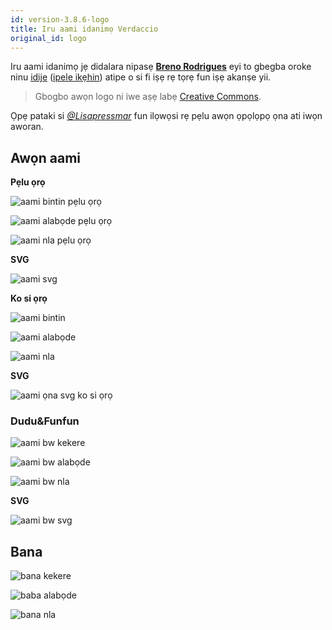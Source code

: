 ```yaml
---
id: version-3.8.6-logo
title: Iru aami idanimọ Verdaccio
original_id: logo
---
```


Iru aami idanimọ jẹ didalara nipasẹ **[Breno Rodrigues](https://github.com/rodriguesbreno)** eyi to gbegba oroke ninu [idije](https://github.com/verdaccio/verdaccio/issues/237) ([ipele ikẹhin](https://github.com/verdaccio/verdaccio/issues/328)) atipe o si fi iṣẹ rẹ tọrẹ fun iṣẹ akanṣe yii.

> Gbogbo awọn logo ni iwe aṣẹ labẹ [Creative Commons](https://github.com/verdaccio/verdaccio/blob/master/LICENSE-docs).

Ọpẹ pataki si *[@Lisapressmar](https://github.com/Lisapressmar)* fun ilọwọsi rẹ pẹlu awọn ọpọlọpọ ọna ati iwọn aworan.

## Awọn aami

**Pẹlu ọrọ**

![aami bintin pẹlu ọrọ](/img/logo/symbol/png/logo-small-header-bottom.png)

![aami alabọde pẹlu ọrọ](/img/logo/symbol/png/logo-small-header-bottom@2x.png)

![aami nla pẹlu ọrọ](/img/logo/symbol/png/logo-small-header-bottom@3x.png)

**SVG**

![aami svg](/img/logo/symbol/svg/logo-small-header-bottom.svg)

**Ko si ọrọ**

![aami bintin](/img/logo/symbol/png/verdaccio-tiny.png)

![aami alabọde](/img/logo/symbol/png/verdaccio-tiny@2x.png)

![aami nla](/img/logo/symbol/png/verdaccio-tiny@3x.png)

**SVG**

![aami ọna svg ko si ọrọ](/img/logo/symbol/svg/verdaccio-tiny.svg)

### Dudu&Funfun

![aami bw kekere](/img/logo/symbol/png/verdaccio-blackwhite.png)

![aami bw alabọde](/img/logo/symbol/png/verdaccio-blackwhite@2x.png)

![aami bw nla](/img/logo/symbol/png/verdaccio-blackwhite@3x.png)

**SVG**

![aami bw svg](/img/logo/symbol/svg/verdaccio-blackwhite.svg)

## Bana

![bana kekere](/img/logo/banner/png/verdaccio-banner.png)

![baba alabọde](/img/logo/banner/png/verdaccio-banner@2x.png)

![bana nla](/img/logo/banner/png/verdaccio-banner@3x.png)